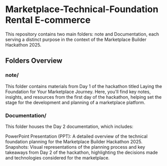 # Marketplace-Technical-Foundation Rental E-commerce
This repository contains two main folders: note and Documentation, each serving a distinct purpose in the context of the Marketplace Builder Hackathon 2025.

## Folders Overview
### note/
This folder contains materials from Day 1 of the hackathon titled Laying the Foundation for Your Marketplace Journey. Here, you'll find key notes, insights, and resources from the first day of the hackathon, helping set the stage for the development and planning of a marketplace platform.

### Documentation/
This folder houses the Day 2 documentation, which includes:

PowerPoint Presentation (PPT): A detailed overview of the technical foundation planning for the Marketplace Builder Hackathon 2025.
Snapshots: Visual representations of the planning process and key takeaways from Day 2 of the hackathon, highlighting the decisions made and technologies considered for the marketplace.
